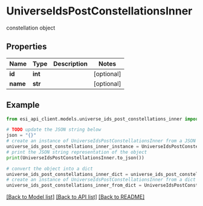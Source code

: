 # UniverseIdsPostConstellationsInner

constellation object

## Properties

Name | Type | Description | Notes
------------ | ------------- | ------------- | -------------
**id** | **int** |  | [optional] 
**name** | **str** |  | [optional] 

## Example

```python
from esi_api_client.models.universe_ids_post_constellations_inner import UniverseIdsPostConstellationsInner

# TODO update the JSON string below
json = "{}"
# create an instance of UniverseIdsPostConstellationsInner from a JSON string
universe_ids_post_constellations_inner_instance = UniverseIdsPostConstellationsInner.from_json(json)
# print the JSON string representation of the object
print(UniverseIdsPostConstellationsInner.to_json())

# convert the object into a dict
universe_ids_post_constellations_inner_dict = universe_ids_post_constellations_inner_instance.to_dict()
# create an instance of UniverseIdsPostConstellationsInner from a dict
universe_ids_post_constellations_inner_from_dict = UniverseIdsPostConstellationsInner.from_dict(universe_ids_post_constellations_inner_dict)
```
[[Back to Model list]](../README.md#documentation-for-models) [[Back to API list]](../README.md#documentation-for-api-endpoints) [[Back to README]](../README.md)


